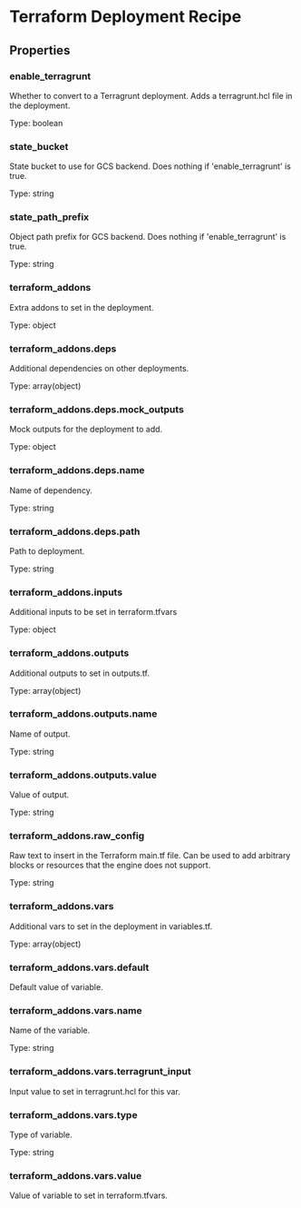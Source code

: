 # Terraform Deployment Recipe

## Properties

### enable_terragrunt

Whether to convert to a Terragrunt deployment.
Adds a terragrunt.hcl file in the deployment.

Type: boolean

### state_bucket

State bucket to use for GCS backend. Does nothing if 'enable_terragrunt' is true.

Type: string

### state_path_prefix

Object path prefix for GCS backend. Does nothing if 'enable_terragrunt' is true.

Type: string

### terraform_addons

Extra addons to set in the deployment.

Type: object

### terraform_addons.deps

Additional dependencies on other deployments.

Type: array(object)

### terraform_addons.deps.mock_outputs

Mock outputs for the deployment to add.

Type: object

### terraform_addons.deps.name

Name of dependency.

Type: string

### terraform_addons.deps.path

Path to deployment.

Type: string

### terraform_addons.inputs

Additional inputs to be set in terraform.tfvars

Type: object

### terraform_addons.outputs

Additional outputs to set in outputs.tf.

Type: array(object)

### terraform_addons.outputs.name

Name of output.

Type: string

### terraform_addons.outputs.value

Value of output.

Type: string

### terraform_addons.raw_config

Raw text to insert in the Terraform main.tf file.
Can be used to add arbitrary blocks or resources that the engine does not support.

Type: string

### terraform_addons.vars

Additional vars to set in the deployment in variables.tf.

Type: array(object)

### terraform_addons.vars.default

Default value of variable.

### terraform_addons.vars.name

Name of the variable.

Type: string

### terraform_addons.vars.terragrunt_input

Input value to set in terragrunt.hcl for this var.

### terraform_addons.vars.type

Type of variable.

Type: string

### terraform_addons.vars.value

Value of variable to set in terraform.tfvars.
